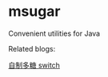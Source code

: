 # msugar
Convenient utilities for Java

Related blogs:

[自制多糖 switch](https://segmentfault.com/a/1190000020596643)
